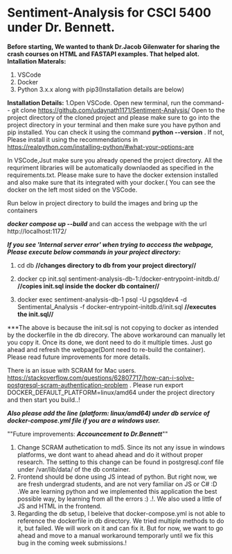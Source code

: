 # Sentiment-Analysis for CSCI 5400 under Dr. Bennett. 
**Before starting, We wanted to thank Dr.Jacob Gilenwater for sharing the crash courses on HTML and FASTAPI examples. That helped alot.**
**Intallation Materals:**
1. VSCode
2. Docker
3. Python 3.x.x along with pip3(Installation details are below)

**Installation Details:**
1.Open VSCode. Open new terminal, run the command-- git clone https://github.com/udaynath1171/Sentiment-Analysis/
Open to the project directory of the cloned project and please make sure to go into the project directory in your terminal and then make sure you have python and pip installed.
You can check it using the command **python --version** . If not, Please install it using the recommendations in https://realpython.com/installing-python/#what-your-options-are 

In VSCode,Jsut make sure you already opened the project directory. All the requriment libraries will be automatically downlaoded as specified in the requirements.txt. Please make sure to have the docker extension installed and also make sure that its integrated with your docker.( You can see the docker on the left most sided on the VSCode.

Run below in project directory to build the images and bring up the containers

***docker compose up --build*** and can access the webpage with the url http://localhost:1172/ 

***If you see 'Internal server error' when trying to acccess the webpage, Please execute below commands in your project directory:***

1. cd db       **//changes directory to db from your project directory//**

2. docker cp init.sql sentiment-analysis-db-1:/docker-entrypoint-initdb.d/       **//copies init.sql inside the docker db container//**

3. docker exec sentiment-analysis-db-1 psql -U pgsqldev4 -d Sentimental_Analysis -f docker-entrypoint-initdb.d/init.sql       **//executes the init.sql//**

***The above is because the init.sql is not copying to docker as intended by the dockerfile in the db direcory. The above workaround can manually let you copy it. Once its done, we dont need to do it multiple times. Just go ahead and refresh the webpage(Dont need to re-build the container). Please read future improvements for more details.

There is an issue with SCRAM for Mac users. https://stackoverflow.com/questions/62807717/how-can-i-solve-postgresql-scram-authentication-problem . Please run export DOCKER_DEFAULT_PLATFORM=linux/amd64 under the project directory and then start you build..!

***Also please add the line (platform: linux/amd64) under db service of docker-compose.yml file if you are a windows user.***

""Future improvements: ***Accouncement to Dr.Bennett***""

1. Change SCRAM authetication to md5. Since its not any issue in windows platforms, we dont want to ahead ahead and do it without proper research. The setting to this change can be found in postgresql.conf file under /var/lib/data/ of the db container.
2. Frontend should be done using JS intead of python. But right now, we are fresh undergrad students, and are not very familiar on JS or C# :D .We are      learning python and we implemented this application the best possible way, by learning from all the errors :) .!. We also used a little of JS and HTML in the frontend.
3. Regarding the db setup, I beleive that docker-compose.yml is not able to reference the dockerfile in db directory. We tried multiple methods to do it, but failed. We will work on it and can fix it. But for now, we want to go ahead and move to a manual workaround temporarly until we fix this bug in the coming week submissions.!
